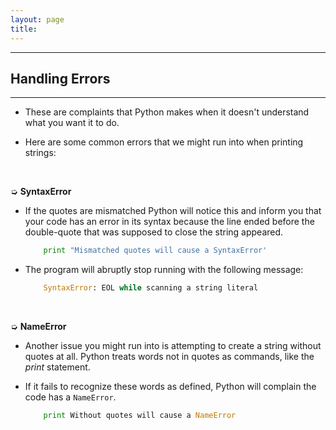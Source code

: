 ```yaml
---
layout: page
title:
---
```

***

## Handling Errors

***

- These are complaints that Python makes when it doesn't understand what you want it to do.

- Here are some common errors that we might run into when printing strings:

&nbsp;

➭ __SyntaxError__

- If the quotes are mismatched Python will notice this and inform you that your code has an error in its syntax because the line ended before the double-quote that was supposed to close the string appeared.

    ```python
        print "Mismatched quotes will cause a SyntaxError'
    ```

- The program will abruptly stop running with the following message:

    ```python
        SyntaxError: EOL while scanning a string literal
    ```

&nbsp;

➭ __NameError__

- Another issue you might run into is attempting to create a string without quotes at all. Python treats words not in quotes as commands, like the _print_ statement.

- If it fails to recognize these words as defined, Python will complain the code has a `NameError`.

    ```python
        print Without quotes will cause a NameError
    ```